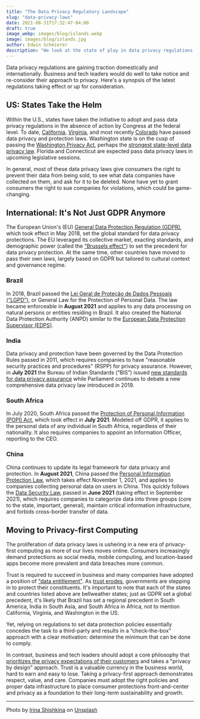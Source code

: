 ```yaml
---
title: "The Data Privacy Regulatory Landscape"
slug: "data-privacy-laws"
date: 2021-08-31T17:32:47-04:00
draft: true
image_webp: images/blog/islands.webp
image: images/blog/islands.jpg
author: Edwin Schmierer
description: "We look at the state of play in data privacy regulations and how business and tech leaders can adapt."
---
```


Data privacy regulations are gaining traction domestically and internationally. Business and tech leaders would do well to take notice and re-consider their approach to privacy. Here's a synopsis of the latest regulations taking effect or up for consideration.

## US: States Take the Helm
Within the U.S., states have taken the initiative to adopt and pass data privacy regulations in the absence of action by Congress at the federal level. To date, [California](https://oag.ca.gov/privacy/ccpa), [Virginia](https://www.natlawreview.com/article/virginia-becomes-2nd-state-to-adopt-comprehensive-consumer-data-privacy-law), and most recently [Colorado](https://www.zdnet.com/article/colorado-becomes-latest-state-to-pass-data-privacy-law/#:~:text=The%20Colorado%20Privacy%20Act%2C%20which,data%20companies%20have%20about%20them.) have passed data privacy and protection laws. Washington state is on the cusp of passing the [Washington Privacy Act](https://app.leg.wa.gov/billsummary?BillNumber=5062&Initiative=false&Year=2021), perhaps the [strongest state-level data privacy law](https://www.politico.com/news/2021/07/14/washington-state-tech-privacy-fight-499571). Florida and Connecticut are expected pass data privacy laws in upcoming legislative sessions.

In general, most of these data privacy laws give consumers the right to prevent their data from being sold, to see what data companies have collected on them, and ask for it to be deleted. None have yet to grant consumers the right to sue companies for violations, which could be game-changing.

## International: It's Not Just GDPR Anymore
The European Union's (EU) [General Data Protection Regulation (GDPR)](https://gdpr.eu/what-does-it-stand-for/), which took effect in May 2018, set the global standard for data privacy protections. The EU leveraged its collective market, exacting standards, and demographic power (called the ["Brussels effect"](https://en.wikipedia.org/wiki/Brussels_effect)) to set the precedent for data privacy protection. At the same time, other countries have moved to pass their own laws, largely based on GDPR but tailored to cultural context and governance regime.

### Brazil
In 2018, Brazil passed the [Lei Geral de Proteção de Dados Pessoais (“LGPD”)](https://www.natlawreview.com/article/brazil-s-comprehensive-privacy-law-now-effect), or General Law for the Protection of Personal Data. The law became enforceable in **August 2021** and applies to any data processing on natural persons or entities residing in Brazil.  It also created the National Data Protection Authority (ANPD) similar to the [European Data Protection Supervisor (EDPS)](https://edps.europa.eu/_en).

### India
Data privacy and protection have been governed by the Data Protection Rules passed in 2011, which requires companies to have "reasonable security practices and procedures" (RSPP) for privacy assurance. However, in **July 2021** the Bureau of Indian Standards (“BIS”) issued [new standards for data privacy assurance](https://www.natlawreview.com/article/data-privacy-standards-issued-india-legal-compliance-or-new-brand-differentiator) while Parliament continues to debate a new comprehensive data privacy law introduced in 2019.    

### South Africa
In July 2020, South Africa passed the [Protection of Personal Information (POPI) Act](https://popia.co.za/), which took effect in **July 2021**. Modeled off GDPR, it applies to the personal data of any individual in South Africa, regardless of their nationality. It also requires companies to appoint an Information Officer, reporting to the CEO.

### China
China continues to update its legal framework for data privacy and protection. In **August 2021**, China passed the [Personal Information Protection Law](https://www.reuters.com/world/china/china-passes-new-personal-data-privacy-law-take-effect-nov-1-2021-08-20/), which takes effect November 1, 2021, and applies to companies collecting personal data on users in China. This quickly follows the [Data Security Law](https://www.pillsburylaw.com/en/news-and-insights/china-adopts-new-data-security-law.html), passed in **June 2021** (taking effect in September 2021), which requires companies to categorize data into three groups (core to the state, important, general), maintain critical information infrastructure, and forbids cross-border transfer of data.  

## Moving to Privacy-first Computing
The proliferation of data privacy laws is ushering in a new era of privacy-first computing as more of our lives moves online. Consumers increasingly demand protections as social media, mobile computing, and location-based apps become more prevalent and data breaches more common.

Trust is required to succeed in business and many companies have adopted a position of ["data entitlement"](https://techcrunch.com/2020/02/07/ccpa-wont-be-enough-to-fix-techs-data-entitlement-problem/). As [trust erodes](https://fpf.org/blog/exploring-consumer-attitudes-about-privacy/), governments are stepping in to protect their constituents. It's important to note that each of the states and countries listed above are bellweather states; just as GDPR set a global precedent, it's likely that Brazil has set a regional precedent in South America, India in South Asia, and South Africa in Africa, not to mention California, Virginia, and Washington in the US.

Yet, relying on regulations to set data protection policies essentially concedes the task to a third-party and results in a “check-the-box” approach with a clear motivation: determine the minimum that can be done to comply.

In contrast, business and tech leaders should adopt a core philosophy that [prioritizes the privacy expectations of their customers](https://www.mckinsey.com/business-functions/risk-and-resilience/our-insights/the-consumer-data-opportunity-and-the-privacy-imperative) and takes a "privacy by design" approach. Trust is a valuable currency in the business world, hard to earn and easy to lose. Taking a privacy-first approach demonstrates respect, value, and care. Companies must adopt the right policies and proper data infrastructure to place consumer protections front-and-center and privacy as a foundation to their long-term sustainability and growth.

***

Photo by <a href="https://unsplash.com/@whoisrobinhood?utm_source=unsplash&utm_medium=referral&utm_content=creditCopyText">Irina Shishkina</a> on <a href="https://unsplash.com/s/photos/privacy-nature?utm_source=unsplash&utm_medium=referral&utm_content=creditCopyText">Unsplash</a>
